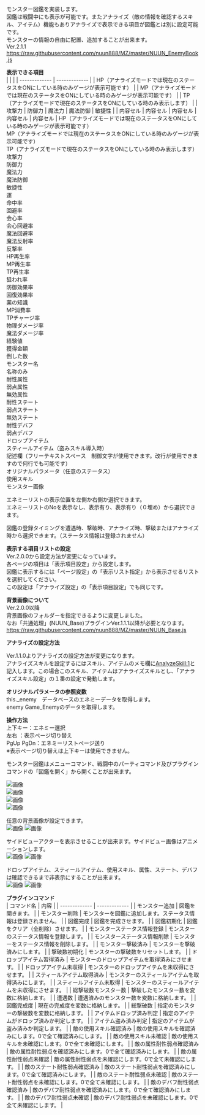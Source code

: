 モンスター図鑑を実装します。<br>
図鑑は戦闘中にも表示が可能です。またアナライズ（敵の情報を確認するスキル、アイテム）機能もありアナライズで表示できる項目が図鑑とは別に設定可能です。<br>
モンスターの情報の自由に配置、追加することが出来ます。<br>
Ver.2.1.1<br>
https://raw.githubusercontent.com/nuun888/MZ/master/NUUN_EnemyBook.js<br>

<B>表示できる項目</B><br>
|  | |
| ------------- | ------------- |
| HP（アナライズモードでは現在のステータスをONにしている時のみゲージが表示可能です）  |
| MP（アナライズモードでは現在のステータスをONにしている時のみゲージが表示可能です）  |
| TP（アナライズモードで現在のステータスをONにしている時のみ表示します）  |
| 攻撃力  | 防御力  | 魔法力  | 魔法防御  | 敏捷性  |
| 内容セル  | 内容セル  | 内容セル  | 内容セル  | 内容セル  |
HP（アナライズモードでは現在のステータスをONにしている時のみゲージが表示可能です）<br>
MP（アナライズモードでは現在のステータスをONにしている時のみゲージが表示可能です）<br>
TP（アナライズモードで現在のステータスをONにしている時のみ表示します）<br>
攻撃力<br>
防御力<br>
魔法力<br>
魔法防御<br>
敏捷性<br>
運<br>
命中率<br>
回避率<br>
会心率<br>
会心回避率<br>
魔法回避率<br>
魔法反射率<br>
反撃率<br>
HP再生率<br>
MP再生率<br>
TP再生率<br>
狙われ率<br>
防御効果率<br>
回復効果率<br>
薬の知識<br>
MP消費率<br>
TPチャージ率<br>
物理ダメージ率<br>
魔法ダメージ率<br>
経験値<br>
獲得金額<br>
倒した数<br>
モンスター名<br>
名称のみ<br>
耐性属性<br>
弱点属性<br>
無効属性<br>
耐性ステート<br>
弱点ステート<br>
無効ステート<br>
耐性デバフ<br>
弱点デバフ<br>
ドロップアイテム<br>
スティールアイテム（盗みスキル導入時）<br>
記述欄（フリーテキストスペース　制御文字が使用できます。改行が使用できますので何行でも可能です）<br>
オリジナルパラメータ（任意のステータス）<br>
使用スキル<br>
モンスター画像<br>

エネミーリストの表示位置を左側か右側か選択できます。<br>
エネミーリストのNoを表示なし、表示有り、表示有り（０埋め）から選択できます。<br>

図鑑の登録タイミングを遭遇時、撃破時、アナライズ時、撃破またはアナライズ時から選択できます。（ステータス情報は登録されません）<br>

<B>表示する項目リストの設定</B><br>
Ver.2.0.0から設定方法が変更になっています。<br>
各ページの項目は「表示項目設定」から設定します。<br>
図鑑に表示するには「ページ設定」の「表示リスト指定」から表示させるリストを選択してください。<br>
この設定は「アナライズ設定」の「表示項目設定」でも同じです。<br>

<B>背景画像について</B><br>
Ver.2.0.0以降<br>
背景画像のフォルダーを指定できるように変更しました。<br>
なお「共通処理」(NUUN_Base)プラグインVer.1.1.1以降が必要となります。<br>
https://raw.githubusercontent.com/nuun888/MZ/master/NUUN_Base.js

<B>アナライズの設定方法</B><br>

Ver.1.1.0よりアナライズの設定方法が変更になります。<br>
アナライズスキルを設定するにはスキル、アイテムのメモ欄に<AnalyzeSkill:1>と記入します。この場合このスキル、アイテムはアナライズスキルとし、「アナライズスキル設定」の１番の設定で発動します。<br>

<B>オリジナルパラメータの参照変数</B><br>
this._enemy　データベースのエネミーデータを取得します。<br>
enemy Game_Enemyのデータを取得します。<br>

<B>操作方法</B><br>
上下キー：エネミー選択<br>
左右 ：表示ページ切り替え<br>
PgUp PgDn：エネミーリストページ送り<br>
※表示ページ切り替えは上下キーは使用できません。<br>

モンスター図鑑はメニューコマンド、戦闘中のパーティコマンド及びプラグインコマンドの「図鑑を開く」から開くことが出来ます。<br>

![画像](img/EnemyBook1.png)<br>
![画像](img/EnemyBook2.png)<br>
![画像](img/EnemyBook3.png)<br>
![画像](img/EnemyBook4.png)<br>

任意の背景画像が設定できます。<br>
![画像](img/EnemyBook8.png)
![画像](img/EnemyBook12.png)

サイドビューアクターを表示させることが出来ます。サイドビュー画像はアニメーションします。<br>
![画像](img/EnemyBook10.png)
![画像](img/EnemyBook11.png)

ドロップアイテム、スティールアイテム、使用スキル、属性、ステート、デバフは確認できるまで非表示にすることが出来ます。<br>
![画像](img/EnemyBook19.png)
![画像](img/EnemyBook20.png)<br>

<B>プラグインコマンド</B><br>
| コマンド名 | 内容 |
| ------------- | ------------- |
| モンスター追加 | 図鑑を開きます。 |
| モンスター削除 | モンスターを図鑑に追加します。ステータス情報は登録されません。 |
| 図鑑完成 | 図鑑を完成させます。 |
| 図鑑初期化 | 図鑑をクリア（全削除）させます。 |
| モンスターステータス情報登録 | モンスターのステータス情報を登録します。 |
| モンスターステータス情報削除 | モンスターをステータス情報を削除します。 |
| モンスター撃破済み | モンスターを撃破済みにします。 |
| 撃破数初期化 | モンスターの撃破数をリセットします。 |
| ドロップアイテム習得済み | モンスターのドロップアイテムを取得済みにさせます。 |
| ドロップアイテム未収得 | モンスターのドロップアイテムを未収得にさせます。 |
| スティールアイテム取得済み | モンスターのスティールアイテムを取得済みにします。 |
| スティールアイテム未取得 | モンスターのスティールアイテムを未収得にさせます。 |
| 総撃破数モンスター数 | 撃破したモンスター数を変数に格納します。 |
| 遭遇数 | 遭遇済みのモンスター数を変数に格納します。 |
| 図鑑完成度 | 現在の完成度を変数に格納します。 |
| 総撃破数 | 指定のモンスターの撃破数を変数に格納します。 |
| アイテムドロップ済み判定 | 指定のアイテムがドロップ済みか判定します。 |
| アイテム盗み済み判定 | 指定のアイテムが盗み済みか判定します。 |
| 敵の使用スキル確認済み | 敵の使用スキルを確認済みにします。0で全て確認済みにします。 |
| 敵の使用スキル未確認 | 敵の使用スキルを未確認にします。0で全て未確認にします。 |
| 敵の属性耐性弱点確認済み | 敵の属性耐性弱点を確認済みにします。0で全て確認済みにします。 |
| 敵の属性耐性弱点未確認 | 敵の属性耐性弱点を未確認にします。0で全て未確認にします。 |
| 敵のステート耐性弱点確認済み | 敵のステート耐性弱点を確認済みにします。0で全て確認済みにします。 |
| 敵のステート耐性弱点未確認 | 敵のステート耐性弱点を未確認にします。0で全て未確認にします。 |
| 敵のデバフ耐性弱点確認済み | 敵のデバフ耐性弱点を確認済みにします。0で全て確認済みにします。 |
| 敵のデバフ耐性弱点未確認 | 敵のデバフ耐性弱点を未確認にします。0で全て未確認にします。 |

